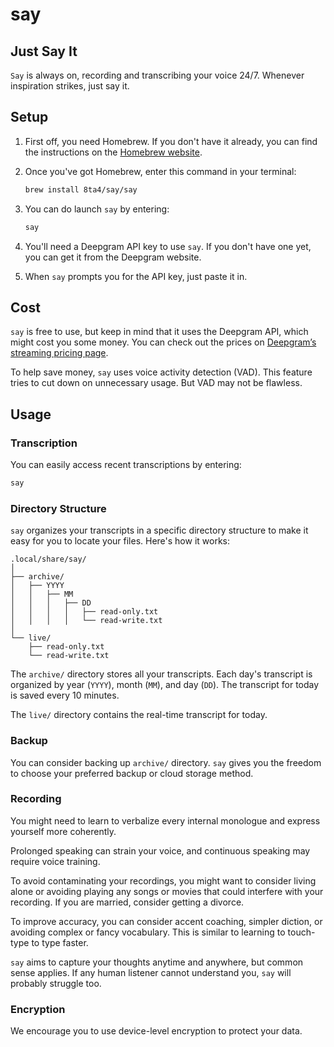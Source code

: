 # say

## Just Say It

`Say` is always on, recording and transcribing your voice 24/7. Whenever inspiration strikes, just say it.

## Setup

1. First off, you need Homebrew. If you don't have it already, you can find the instructions on the [Homebrew website](https://brew.sh/).

1. Once you've got Homebrew, enter this command in your terminal:

   ```sh
   brew install 8ta4/say/say
   ```

1. You can do launch `say` by entering:

   ```sh
   say
   ```

1. You'll need a Deepgram API key to use `say`. If you don't have one yet, you can get it from the Deepgram website.

1. When `say` prompts you for the API key, just paste it in.

## Cost

`say` is free to use, but keep in mind that it uses the Deepgram API, which might cost you some money. You can check out the prices on [Deepgram’s streaming pricing page](https://deepgram.com/pricing).

To help save money, `say` uses voice activity detection (VAD). This feature tries to cut down on unnecessary usage. But VAD may not be flawless.

## Usage

### Transcription

You can easily access recent transcriptions by entering:

   ```sh
   say
   ```

### Directory Structure

`say` organizes your transcripts in a specific directory structure to make it easy for you to locate your files. Here's how it works:

```
.local/share/say/
│
├── archive/
│   ├── YYYY
│   │   ├── MM
│   │   │   ├── DD
│   │   │   │   ├── read-only.txt
│   │   │   │   └── read-write.txt
│
└── live/
    ├── read-only.txt
    └── read-write.txt
```

The `archive/` directory stores all your transcripts. Each day's transcript is organized by year (`YYYY`), month (`MM`), and day (`DD`). The transcript for today is saved every 10 minutes.

The `live/` directory contains the real-time transcript for today.

### Backup

You can consider backing up `archive/` directory. `say` gives you the freedom to choose your preferred backup or cloud storage method.

### Recording

You might need to learn to verbalize every internal monologue and express yourself more coherently.

Prolonged speaking can strain your voice, and continuous speaking may require voice training.

To avoid contaminating your recordings, you might want to consider living alone or avoiding playing any songs or movies that could interfere with your recording. If you are married, consider getting a divorce.

To improve accuracy, you can consider accent coaching, simpler diction, or avoiding complex or fancy vocabulary. This is similar to learning to touch-type to type faster.

`say` aims to capture your thoughts anytime and anywhere, but common sense applies. If any human listener cannot understand you, `say` will probably struggle too.

### Encryption

We encourage you to use device-level encryption to protect your data.
